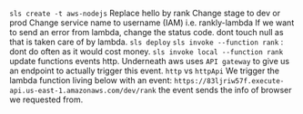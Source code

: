 `sls create -t aws-nodejs`
Replace hello by rank
Change stage to dev or prod
Change service name to username (IAM) i.e. rankly-lambda
If we want to send an error from lambda, change the status code.
dont touch null as that is taken care of by lambda.
`sls deploy`
`sls invoke --function rank` : dont do often as it would cost money.
`sls invoke local --function rank`
update functions events http. Underneath aws uses `API gateway` to
give us an endpoint to actually trigger this event.
`http` vs `httpApi`
We trigger the lambda function living below with an event:
`https://83ljriw57f.execute-api.us-east-1.amazonaws.com/dev/rank`
the event sends the info of browser we requested from.